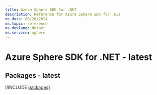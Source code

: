 ```yaml
---
title: Azure Sphere SDK for .NET
description: Reference for Azure Sphere SDK for .NET
ms.date: 08/28/2024
ms.topic: reference
ms.devlang: dotnet
ms.service: sphere
---
```

# Azure Sphere SDK for .NET - latest
## Packages - latest
[!INCLUDE [packages](sphere-index.md)]